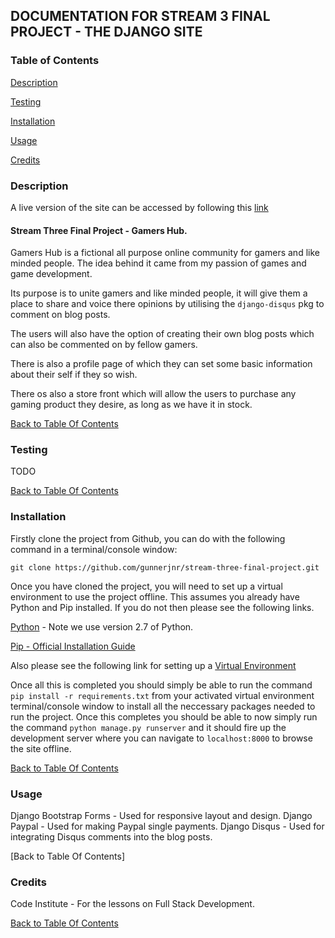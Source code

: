 DOCUMENTATION FOR STREAM 3 FINAL PROJECT - THE DJANGO SITE
----------------------------------------------------------

### Table of Contents

[Description](#description)

[Testing](#testing)

[Installation](#installation)

[Usage](#usage)

[Credits](#credits)

### Description

A live version of the site can be accessed by following this [link](https://gamershub.herokuapp.com/)

#### Stream Three Final Project - Gamers Hub.

Gamers Hub is a fictional all purpose online community for gamers and like minded people. The idea behind it came from my passion of games and game development. 

Its purpose is to unite gamers and like minded people, it will give them a place to share and voice there opinions by utilising the `django-disqus` pkg to comment on blog posts. 

The users will also have the option of creating their own blog posts which can also be commented on by fellow gamers. 

There is also a profile page of which they can set some basic information about their self if they so wish. 

There os also a store front which will allow the users to purchase any gaming product they desire, as long as we have it in stock.

[Back to Table Of Contents](#table-of-contents)

### Testing

TODO

[Back to Table Of Contents](#table-of-contents)

### Installation

Firstly clone the project from Github, you can do with the following command in a terminal/console window:

`git clone https://github.com/gunnerjnr/stream-three-final-project.git`

Once you have cloned the project, you will need to set up a virtual environment to use the project offline. This assumes you already have Python and Pip installed. If you do not then please see the following links. 

[Python](https://www.python.org/downloads/) - Note we use version 2.7 of Python.

[Pip - Official Installation Guide](https://pip.pypa.io/en/latest/installing/)

Also please see the following link for setting up a [Virtual Environment](http://docs.python-guide.org/en/latest/dev/virtualenvs/#lower-level-virtualenv)

Once all this is completed you should simply be able to run the command `pip install -r requirements.txt` from your activated virtual environment terminal/console window to install all the neccessary packages needed to run the project. Once this completes you should be able to now simply run the command `python manage.py runserver` and it should fire up the development server where you can navigate to `localhost:8000` to browse the site offline.

[Back to Table Of Contents](#table-of-contents)

### Usage

Django Bootstrap Forms - Used for responsive layout and design.
Django Paypal - Used for making Paypal single payments.
Django Disqus - Used for integrating Disqus comments into the blog posts.

[Back to Table Of Contents]

### Credits

Code Institute - For the lessons on Full Stack Development.

[Back to Table Of Contents](#table-of-contents)
